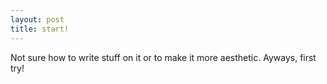```yaml
---
layout: post
title: start!
---
```


Not sure how to write stuff on it or to make it more aesthetic. Ayways, first try!
